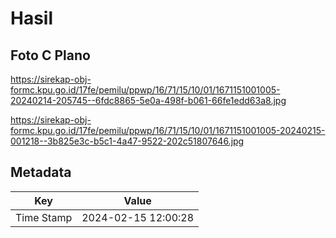 # Hasil

## Foto C Plano

https://sirekap-obj-formc.kpu.go.id/17fe/pemilu/ppwp/16/71/15/10/01/1671151001005-20240214-205745--6fdc8865-5e0a-498f-b061-66fe1edd63a8.jpg

https://sirekap-obj-formc.kpu.go.id/17fe/pemilu/ppwp/16/71/15/10/01/1671151001005-20240215-001218--3b825e3c-b5c1-4a47-9522-202c51807646.jpg


## Metadata

| Key        | Value               |
| ---------- | ------------------- |
| Time Stamp | 2024-02-15 12:00:28 |



